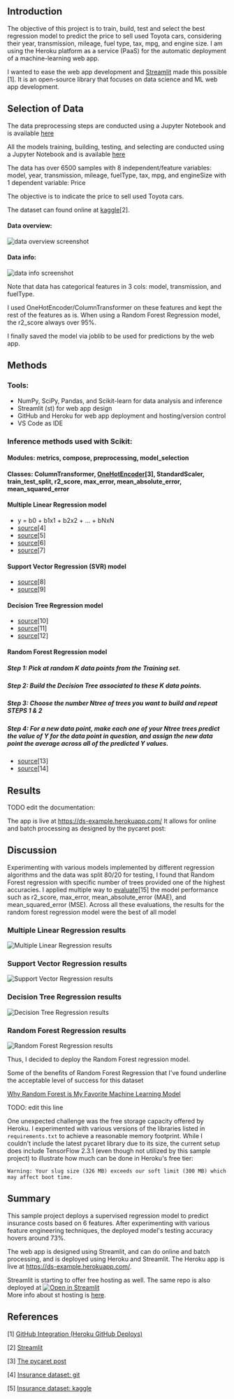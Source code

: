 ## Introduction

The objective of this project is to train, build, test and select the best regression model to predict the price to sell used Toyota cars, considering their year, transmission, mileage, fuel type, tax, mpg, and engine size. I am using the Heroku platform as a service (PaaS) for the automatic deployment of a machine-learning web app.

I wanted to ease the web app development and [Streamlit](https://www.streamlit.io/) made this possible [1]. It is an open-source library that focuses on data science and ML web app development.

## Selection of Data

The data preprocessing steps are conducted using a Jupyter Notebook and is available [here](https://github.com/vod6atwit/predict_price_used_Toyota/blob/master/preprocessing.ipynb)

All the models training, building, testing, and selecting are conducted using a Jupyter Notebook and is available [here](https://github.com/vod6atwit/predict_price_used_Toyota/blob/master/Models/regression%20models.ipynb)

The data has over 6500 samples with 8 independent/feature variables: model, year, transmission, mileage, fuelType, tax, mpg, and engineSize with 1 dependent variable: Price

The objective is to indicate the price to sell used Toyota cars.

The dataset can found online at [kaggle](https://www.kaggle.com/datasets/aishwaryamuthukumar/cars-dataset-audi-bmw-ford-hyundai-skoda-vw)[2].

#### Data overview:

![data overview screenshot](./img/data_overview_01.png)

#### Data info:

![data info screenshot](./img/data_overview_02.png)

Note that data has categorical features in 3 cols: model, transmission, and fuelType.

I used OneHotEncoder/ColumnTransformer on these features and kept the rest of the features as is. When using a Random Forest Regression model, the r2_score always over 95%.

I finally saved the model via joblib to be used for predictions by the web app.

## Methods

### Tools:

- NumPy, SciPy, Pandas, and Scikit-learn for data analysis and inference
- Streamlit (st) for web app design
- GitHub and Heroku for web app deployment and hosting/version control
- VS Code as IDE

### Inference methods used with Scikit:

#### Modules: metrics, compose, preprocessing, model_selection

#### Classes: ColumnTransformer, [OneHotEncoder](https://www.analyticsvidhya.com/blog/2020/03/one-hot-encoding-vs-label-encoding-using-scikit-learn/)[3], StandardScaler, train_test_split, r2_score, max_error, mean_absolute_error, mean_squared_error

#### Multiple Linear Regression model

- y = b0 + b1x1 + b2x2 + ... + bNxN
- [source](https://en.wikipedia.org/wiki/Linear_regression#Simple_and_multiple_linear_regression)[4]
- [source](https://www.simplilearn.com/what-is-backward-elimination-technique-in-machine-learning-article#:~:text=What%20is%20backward%20elimination%20in,is%20removed%20from%20the%20model.)[5]
- [source](https://www.investopedia.com/terms/p/p-value.asp)[6]
- [source](https://www.simplypsychology.org/p-value.html)[7]

#### Support Vector Regression (SVR) model

- [source](https://files.core.ac.uk/pdf/2612/81523322.pdf)[8]
- [source](https://data-flair.training/blogs/svm-kernel-functions/)[9]

#### Decision Tree Regression model

- [source](https://www.section.io/engineering-education/entropy-information-gain-machine-learning/)[10]
- [source](https://towardsdatascience.com/entropy-how-decision-trees-make-decisions-2946b9c18c8)[11]
- [source](https://scikit-learn.org/stable/modules/generated/sklearn.tree.DecisionTreeRegressor.html)[12]

#### Random Forest Regression model

##### Step 1: Pick at random K data points from the Training set.

##### Step 2: Build the Decision Tree associated to these K data points.

##### Step 3: Choose the number Ntree of trees you want to build and repeat STEPS 1 & 2

##### Step 4: For a new data point, make each one of your Ntree trees predict the value of Y for the data point in question, and assign the new data point the average across all of the predicted Y values.

- [source](https://towardsdatascience.com/basic-ensemble-learning-random-forest-adaboost-gradient-boosting-step-by-step-explained-95d49d1e2725)[13]
- [source](https://scikit-learn.org/stable/modules/generated/sklearn.ensemble.RandomForestRegressor.html)[14]

## Results

TODO edit the documentation:

The app is live at https://ds-example.herokuapp.com/
It allows for online and batch processing as designed by the pycaret post:

## Discussion

Experimenting with various models implemented by different regression algorithms and the data was split 80/20 for testing, I found that Random Forest regression with specific number of trees provided one of the highest accuracies. I applied multiple way to [evaluate](https://scikit-learn.org/stable/modules/model_evaluation.html#regression-metrics)[15] the model performance such as r2_score, max_error, mean_absolute_error (MAE), and mean_squared_error (MSE). Across all these evaluations, the results for the random forest regression model were the best of all model

### Multiple Linear Regression results

![Multiple Linear Regression results](./img/Multiple_Linear_Regression_results.png)

### Support Vector Regression results

![Support Vector Regression results](./img/Support_Vector_Regression_results.png)

### Decision Tree Regression results

![Decision Tree Regression results](./img/Decision_Tree_Regression_results.png)

### Random Forest Regression results

![Random Forest Regression results](./img/Random_forest_regression_results.png)

Thus, I decided to deploy the Random Forest regression model.

Some of the benefits of Random Forest Regression that I've found underline the acceptable level of success for this dataset

[Why Random Forest is My Favorite Machine Learning Model](https://towardsdatascience.com/why-random-forest-is-my-favorite-machine-learning-model-b97651fa3706)

TODO: edit this line

One unexpected challenge was the free storage capacity offered by Heroku. I experimented with various versions of the libraries listed in `requirements.txt` to achieve a reasonable memory footprint. While I couldn't include the latest pycaret library due to its size, the current setup does include TensorFlow 2.3.1 (even though not utilized by this sample project) to illustrate how much can be done in Heroku's free tier:

```
Warning: Your slug size (326 MB) exceeds our soft limit (300 MB) which may affect boot time.
```

## Summary

This sample project deploys a supervised regression model to predict insurance costs based on 6 features. After experimenting with various feature engineering techniques, the deployed model's testing accuracy hovers around 73%.

The web app is designed using Streamlit, and can do online and batch processing, and is deployed using Heroku and Streamlit. The Heroku app is live at https://ds-example.herokuapp.com/.

Streamlit is starting to offer free hosting as well. The same repo is also deployed at [![Open in Streamlit](https://static.streamlit.io/badges/streamlit_badge_black_white.svg)](https://share.streamlit.io/memoatwit/dsexample/app.py)  
More info about st hosting is [here](https://docs.streamlit.io/en/stable/deploy_streamlit_app.html).

## References

[1] [GitHub Integration (Heroku GitHub Deploys)](https://devcenter.heroku.com/articles/github-integration)

[2] [Streamlit](https://www.streamlit.io/)

[3] [The pycaret post](https://towardsdatascience.com/build-and-deploy-machine-learning-web-app-using-pycaret-and-streamlit-28883a569104)

[4] [Insurance dataset: git](https://github.com/stedy/Machine-Learning-with-R-datasets)

[5] [Insurance dataset: kaggle](https://www.kaggle.com/mirichoi0218/insurance)
